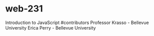 # web-231
Introduction to JavaScript
#contributors
Professor Krasso - Bellevue University
Erica Perry - Bellevue University
